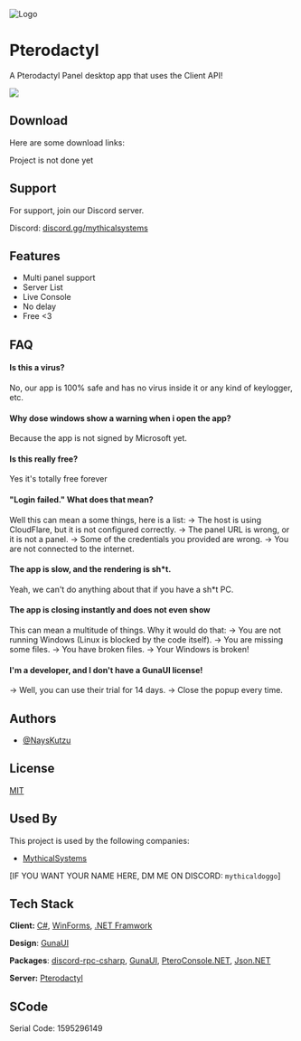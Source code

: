 
![Logo](https://i.imgur.com/xI3GLFc.jpeg)

# Pterodactyl
A Pterodactyl Panel desktop app that uses the Client API!


<p><img src="https://discord.com/api/guilds/1175092855421800570/widget.png?style=shield" />

## Download

Here are some download links:

Project is not done yet

## Support

For support, join our Discord server.

Discord: [discord.gg/mythicalsystems](https://discord.gg/3FWyugpznc)


## Features

- Multi panel support 
- Server List
- Live Console
- No delay
- Free <3

## FAQ

#### Is this a virus?

No, our app is 100% safe and has no virus inside it or any kind of keylogger, etc.

#### Why dose windows show a warning when i open the app?
Because the app is not signed by Microsoft yet.

#### Is this really free?
Yes it's totally free forever

#### "Login failed." What does that mean?
Well this can mean a some things, here is a list:
→ The host is using CloudFlare, but it is not configured correctly.
→ The panel URL is wrong, or it is not a panel.
→ Some of the credentials you provided are wrong.
→ You are not connected to the internet.

#### The app is slow, and the rendering is sh*t.
Yeah, we can't do anything about that if you have a sh*t PC.

#### The app is closing instantly and does not even show
This can mean a multitude of things. Why it would do that:
→ You are not running Windows (Linux is blocked by the code itself).
→ You are missing some files. 
→ You have broken files.
→ Your Windows is broken!

#### I'm a developer, and I don't have a GunaUI license!
→ Well, you can use their trial for 14 days.
→ Close the popup every time.

## Authors

- [@NaysKutzu](https://github.com/NaysKutzu)


## License

[MIT](https://choosealicense.com/licenses/mit/)


## Used By

This project is used by the following companies:

- [MythicalSystems](https://mythicalsystems.me)

[IF YOU WANT YOUR NAME HERE, DM ME ON DISCORD: `mythicaldoggo`]


## Tech Stack

**Client:** [C#](https://dotnet.microsoft.com/en-us/languages/csharp), [WinForms](https://learn.microsoft.com/en-us/dotnet/desktop/winforms/overview/?view=netdesktop-7.0), [.NET Framwork](https://dotnet.microsoft.com/en-us/learn/dotnet/what-is-dotnet-framework)

**Design**: [GunaUI](https://gunaui.com/)

**Packages**: [discord-rpc-csharp](https://github.com/Lachee/discord-rpc-csharp), [GunaUI](https://gunaui.com/), [PteroConsole.NET](https://github.com/Marcel-Baumgartner/PteroConsole.NET), [Json.NET](https://www.newtonsoft.com/json)

**Server:** [Pterodactyl](https://pterodactyl.io/)

## SCode

Serial Code:
1595296149
